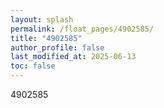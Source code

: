 ```yaml
---
layout: splash
permalink: /float_pages/4902585/
title: "4902585"
author_profile: false
last_modified_at: 2025-06-13
toc: false
---
```

 
4902585
